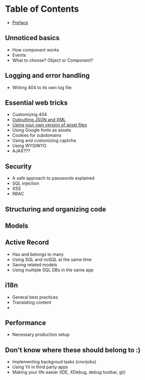 Table of Contents
=================

- [Preface](preface.md)

Unnoticed basics
----------------

- How component works
- Events
- What to choose? Object or Component?

Logging and error handling
--------------------------

- Writing 404 to its own log file

Essential web tricks
--------------------

- Customizing 404
- [Outputting JSON and XML](response-formats.md)
- [Using your own version of asset files](assets-configuration.md)
- Using Google fonts as assets
- Cookies for subdomains
- Using and customizing captcha
- Using WYSIWYG
- AJAX???

Security
--------

- A safe approach to passwords explained
- SQL injection
- XSS
- RBAC

Structuring and organizing code
-------------------------------


Models
------


Active Record
-------------

- Has and belongs to many
- Using SQL and noSQL at the same time
- Saving related models
- Using multiple SQL DBs in the same app


i18n
----

- General best practices
- Translating content
-


Performance
-----------

- Necessary production setup

Don't know where these should belong to :)
------------------------------------------

- Implementing backgroud tasks (cronjobs)
- Using Yii in third party apps
- Making your life easier (IDE, XDebug, debug toolbar, gii)
